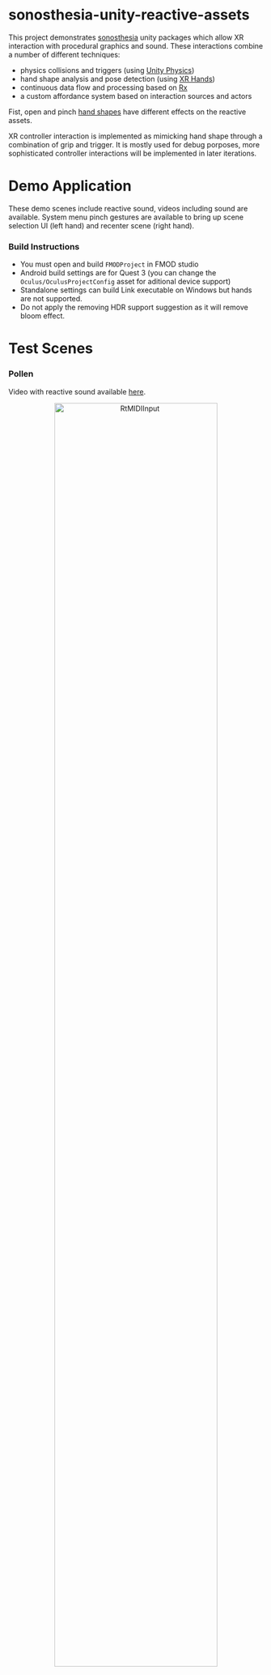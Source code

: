# sonosthesia-unity-reactive-assets

This project demonstrates [sonosthesia](https://github.com/jbat100/sonosthesia-documentation) unity packages which allow XR interaction with procedural graphics and sound. These interactions combine a number of different techniques:

- physics collisions and triggers (using [Unity Physics](https://docs.unity3d.com/Manual/PhysicsSection.html))
- hand shape analysis and pose detection (using [XR Hands](https://docs.unity3d.com/Packages/com.unity.xr.hands@1.5/manual/index.html))
- continuous data flow and processing based on [Rx](https://github.com/neuecc/UniRx)
- a custom affordance system based on interaction sources and actors

Fist, open and pinch [hand shapes](https://docs.unity3d.com/Packages/com.unity.xr.hands@1.5/manual/gestures/hand-shapes.html) have different effects on the reactive assets.

XR controller interaction is implemented as mimicking hand shape through a combination of grip and trigger. It is mostly used for debug porposes, more sophisticated controller interactions will be implemented in later iterations.

# Demo Application

These demo scenes include reactive sound, videos including sound are available. System menu pinch gestures are available to bring up scene selection UI (left hand) and recenter scene (right hand).

### Build Instructions 

- You must open and build `FMODProject` in FMOD studio
- Android build settings are for Quest 3 (you can change the `Oculus/OculusProjectConfig` asset for aditional device support) 
- Standalone settings can build Link executable on Windows but hands are not supported.
- Do not apply the removing HDR support suggestion as it will remove bloom effect.

# Test Scenes

### Pollen

Video with reactive sound available [here](https://www.youtube.com/watch?v=cWXSkkcUVtA&list=PL8HqVGO27FJP4i2wh5F9h6oP8IscdKsg2). 

<p align="center">
    <img alt="RtMIDIInput" src="https://github.com/user-attachments/assets/438dda8a-b4de-4131-9199-3ec0ecad2a4d" width="80%">
</p>

### Spark

Video with reactive sound available [here](https://www.youtube.com/watch?v=Pw_EPlO7XNs&list=PL8HqVGO27FJP4i2wh5F9h6oP8IscdKsg2). 

<p align="center">
    <img alt="RtMIDIInput" src="https://github.com/user-attachments/assets/f6a21a40-8e9c-4807-abb2-b38d2de29527" width="80%">
</p>


# Packages

This project illustrates the use of the following sonosthesia Unity [packages](https://github.com/jbat100/sonosthesia-unity-packages).

### Data Flow

- [com.sonosthesia.signal](https://github.com/jbat100/sonosthesia-unity-packages/tree/main/packages/com.sonosthesia.signal)
- [com.sonosthesia.channel](https://github.com/jbat100/sonosthesia-unity-packages/tree/main/packages/com.sonosthesia.channel)
- [com.sonosthesia.envelope](https://github.com/jbat100/sonosthesia-unity-packages/tree/main/packages/com.sonosthesia.envelope)
- [com.sonosthesia.trigger](https://github.com/jbat100/sonosthesia-unity-packages/tree/main/packages/com.sonosthesia.trigger)

### Interaction

- [com.sonosthesia.dynamic](https://github.com/jbat100/sonosthesia-unity-packages/tree/main/packages/com.sonosthesia.dynamic)
- [com.sonosthesia.interaction](https://github.com/jbat100/sonosthesia-unity-packages/tree/main/packages/com.sonosthesia.interaction)
- [com.sonosthesia.touch](https://github.com/jbat100/sonosthesia-unity-packages/tree/main/packages/com.sonosthesia.touch)

### Procedural Graphics 

- [com.sonosthesia.noise](https://github.com/jbat100/sonosthesia-unity-packages/tree/main/packages/com.sonosthesia.noise)
- [com.sonosthesia.mesh](https://github.com/jbat100/sonosthesia-unity-packages/tree/main/packages/com.sonosthesia.mesh)
- [com.sonosthesia.deform](https://github.com/jbat100/sonosthesia-unity-packages/tree/main/packages/com.sonosthesia.deform)
- [com.sonosthesia.trajectory](https://github.com/jbat100/sonosthesia-unity-packages/tree/main/packages/com.sonosthesia.trajectory)

### Procedural Sound

- [com.sonosthesia.audio](https://github.com/jbat100/sonosthesia-unity-packages/tree/main/packages/com.sonosthesia.audio)
- [com.sonosthesia.fmod](https://github.com/jbat100/sonosthesia-unity-packages/tree/main/packages/com.sonosthesia.fmod)

### Glue

- [com.sonosthesia.deforminteraction](https://github.com/jbat100/sonosthesia-unity-packages/tree/main/packages/com.sonosthesia.deforminteraction)
- [com.sonosthesia.fmodinteraction](https://github.com/jbat100/sonosthesia-unity-packages/tree/main/packages/com.sonosthesia.fmodinteraction)

